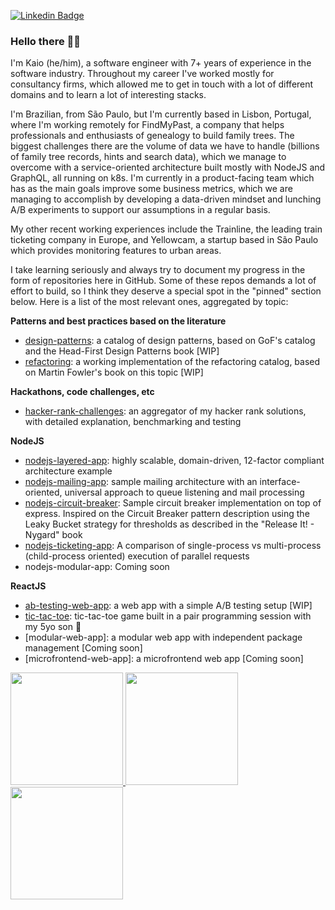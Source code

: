 [![Linkedin Badge](https://img.shields.io/badge/LinkedIn-0077B5?style=for-the-badge&logo=linkedin&logoColor=white)](https://www.linkedin.com/in/kaio-silveira/)

### Hello there 👋🏽

I'm Kaio (he/him), a software engineer with 7+ years of experience in the software industry. Throughout my career I've worked mostly for consultancy firms, which allowed me to get in touch with a lot of different domains and to learn a lot of interesting stacks.

I'm Brazilian, from São Paulo, but I'm currently based in Lisbon, Portugal, where I'm working remotely for FindMyPast, a company that helps professionals and enthusiasts of genealogy to build family trees. The biggest challenges there are the volume of data we have to handle (billions of family tree records, hints and search data), which we manage to overcome with a service-oriented architecture built mostly with NodeJS and GraphQL, all running on k8s. I'm currently in a product-facing team which has as the main goals improve some business metrics, which we are managing to accomplish by developing a data-driven mindset and lunching A/B experiments to support our assumptions in a regular basis.

My other recent working experiences include the Trainline, the leading train ticketing company in Europe, and Yellowcam, a startup based in São Paulo which provides monitoring features to urban areas.

I take learning seriously and always try to document my progress in the form of repositories here in GitHub. Some of these repos demands a lot of effort to build, so I think they deserve a special spot in the "pinned" section below. Here is a list of the most relevant ones, aggregated by topic:

**Patterns and best practices based on the literature**

- [design-patterns](https://github.com/kaiosilveira/design-patterns): a catalog of design patterns, based on GoF's catalog and the Head-First Design Patterns book [WIP]
- [refactoring](https://github.com/kaiosilveira/refactoring): a working implementation of the refactoring catalog, based on Martin Fowler's book on this topic [WIP]

**Hackathons, code challenges, etc**

- [hacker-rank-challenges](https://github.com/kaiosilveira/hacker-rank-challenges): an aggregator of my hacker rank solutions, with detailed explanation, benchmarking and testing

**NodeJS**

- [nodejs-layered-app](https://github.com/kaiosilveira/nodejs-layered-app): highly scalable, domain-driven, 12-factor compliant architecture example
- [nodejs-mailing-app](https://github.com/kaiosilveira/nodejs-mailing-app): sample mailing architecture with an interface-oriented, universal approach to queue listening and mail processing
- [nodejs-circuit-breaker](https://github.com/kaiosilveira/nodejs-circuit-breaker): Sample circuit breaker implementation on top of express. Inspired on the Circuit Breaker pattern description using the Leaky Bucket strategy for thresholds as described in the "Release It! - Nygard" book
- [nodejs-ticketing-app](https://github.com/kaiosilveira/nodejs-ticketing-app): A comparison of single-process vs multi-process (child-process oriented) execution of parallel requests
- nodejs-modular-app: Coming soon

**ReactJS**

- [ab-testing-web-app](https://github.com/kaiosilveira/ab-testing-web-app): a web app with a simple A/B testing setup [WIP]
- [tic-tac-toe](https://github.com/kaiosilveira/enzo-tic-tac-toe): tic-tac-toe game built in a pair programming session with my 5yo son 🤣
- [modular-web-app]: a modular web app with independent package management [Coming soon]
- [microfrontend-web-app]: a microfrontend web app [Coming soon]

<div>
  <a href="https://github.com/kaiosilveira">
  <img height="180em" src="https://github-readme-stats.vercel.app/api?username=kaiosilveira&show_icons=true&theme=dracula&include_all_commits=true&count_private=true"/>
  <img height="180em" src="https://github-readme-stats.vercel.app/api/top-langs/?username=kaiosilveira&layout=compact&langs_count=7&theme=dracula"/>
  <img height="180em" src="https://github-readme-streak-stats.herokuapp.com/?user=kaiosilveira"/>
</div>
